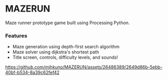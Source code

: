 # MAZERUN
Maze runner prototype game built using Processing Python.

### Features
- Maze generation using depth-first search algorithm
- Maze solver using dijkstra's shortest path
- Title screen, controls, difficulty levels, and sounds!

https://github.com/mihkuno/MAZERUN/assets/26486389/2649d86b-5ebb-40bf-b534-8a39c62fef42

